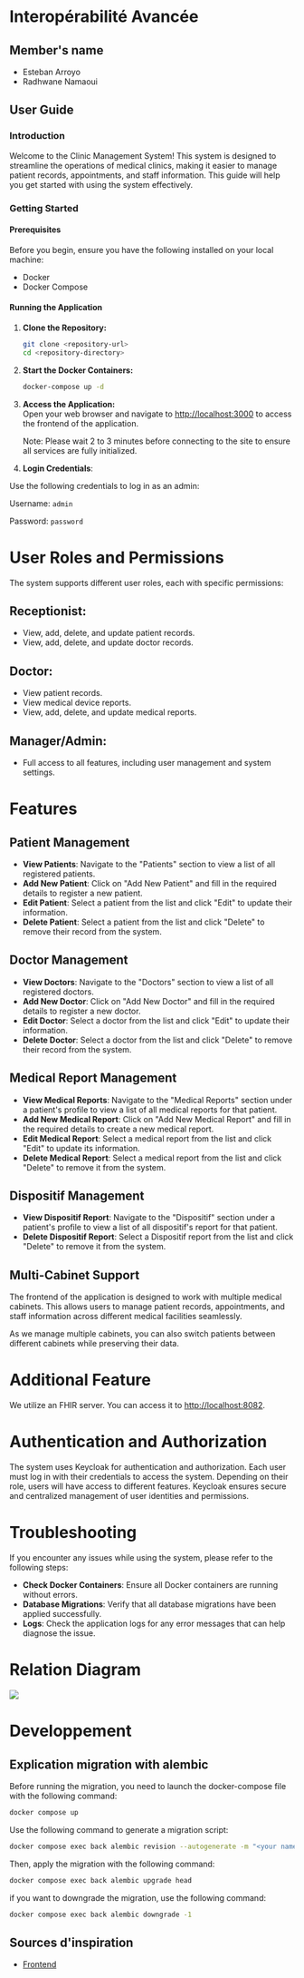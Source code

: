 # Interopérabilité Avancée

## Member's name

- Esteban Arroyo
- Radhwane Namaoui

## User Guide

### Introduction

Welcome to the Clinic Management System! This system is designed to streamline the operations of medical clinics, making it easier to manage patient records, appointments, and staff information. This guide will help you get started with using the system effectively.

### Getting Started

#### Prerequisites

Before you begin, ensure you have the following installed on your local machine:
- Docker
- Docker Compose

#### Running the Application

1. **Clone the Repository:**
   ```bash
   git clone <repository-url>
   cd <repository-directory>
   ```

2. **Start the Docker Containers:**
   ```bash
   docker-compose up -d
   ```

3. **Access the Application:**  
   Open your web browser and navigate to [http://localhost:3000](http://localhost:3000) to access the frontend of the application.

   Note: Please wait 2 to 3 minutes before connecting to the site to ensure all services are fully initialized.

4. **Login Credentials**:

Use the following credentials to log in as an admin:
   
   Username: `admin`
   
   Password: `password`


# User Roles and Permissions

The system supports different user roles, each with specific permissions:

## Receptionist:
- View, add, delete, and update patient records.
- View, add, delete, and update doctor records.

## Doctor:
- View patient records.
- View medical device reports.
- View, add, delete, and update medical reports.

## Manager/Admin:
- Full access to all features, including user management and system settings.

# Features

## Patient Management
- **View Patients**: Navigate to the "Patients" section to view a list of all registered patients.
- **Add New Patient**: Click on "Add New Patient" and fill in the required details to register a new patient.
- **Edit Patient**: Select a patient from the list and click "Edit" to update their information.
- **Delete Patient**: Select a patient from the list and click "Delete" to remove their record from the system.

## Doctor Management
- **View Doctors**: Navigate to the "Doctors" section to view a list of all registered doctors.
- **Add New Doctor**: Click on "Add New Doctor" and fill in the required details to register a new doctor.
- **Edit Doctor**: Select a doctor from the list and click "Edit" to update their information.
- **Delete Doctor**: Select a doctor from the list and click "Delete" to remove their record from the system.

## Medical Report Management
- **View Medical Reports**: Navigate to the "Medical Reports" section under a patient's profile to view a list of all medical reports for that patient.
- **Add New Medical Report**: Click on "Add New Medical Report" and fill in the required details to create a new medical report.
- **Edit Medical Report**: Select a medical report from the list and click "Edit" to update its information.
- **Delete Medical Report**: Select a medical report from the list and click "Delete" to remove it from the system.

## Dispositif Management
- **View Dispositif Report**: Navigate to the "Dispositif" section under a patient's profile to view a list of all dispositif's report for that patient.
- **Delete Dispositif Report**: Select a Dispositif report from the list and click "Delete" to remove it from the system.

## Multi-Cabinet Support  
The frontend of the application is designed to work with multiple medical cabinets. This allows users to manage patient records, appointments, and staff information across different medical facilities seamlessly.  

As we manage multiple cabinets, you can also switch patients between different cabinets while preserving their data.  

# Additional Feature

We utilize an FHIR server. You can access it to [http://localhost:8082](http://localhost:8082).

# Authentication and Authorization

The system uses Keycloak for authentication and authorization. Each user must log in with their credentials to access the system. Depending on their role, users will have access to different features. Keycloak ensures secure and centralized management of user identities and permissions.

# Troubleshooting

If you encounter any issues while using the system, please refer to the following steps:

- **Check Docker Containers**: Ensure all Docker containers are running without errors.
- **Database Migrations**: Verify that all database migrations have been applied successfully.
- **Logs**: Check the application logs for any error messages that can help diagnose the issue.


# Relation Diagram

[![](https://mermaid.ink/img/pako:eNq9V1tv2jAU_iuRn2lVoFCaNwpByigXkXSaJqTITVywltiR41TtoP99JyGQmym065YHSM7F5_g7N3uDXO4RpCMihhSvBA6WTINn0L8zp4btTIyhOejfa5sdOXlMJsmKCI162nyck-849wlmGnYlfSY53ZKCspXGcFAnSuITlwc1OvY8QaKoLv8aZou87f7APWNgTq0z_MuWEGEYnedcHBGhZEQhcSn2qayzSICpf3qbexdd_EgZkU5APOpi3wGXR-PSBud92zSmtvWfA6Dex4owj4icPMSSaI9UyLXjYQUax8IYYEElbDeSWMYqNsMreHG4WGFGf2NJOatvH0CDOLAiaB_DdjizLNNYWFmSP_w4A-Q9OQSnCJNV4ykiCRaOK0jF70IOO9h1SaR2pj-cmFPTshcQ-ZH1b136Zs2mmsfdOADFsj-D2WRuG5azMKbDh09B5PEookSoAlAUw7EksTjqdR0_Kv061eWwHJNlSE1rPrNMgPEj7r9bLof-U1oA_sUzrtfL8fyOn6BKY1Espr0OEdBbHBYHjwquz2WNlUJVWLNSiymbvIRUpMGvcN9JngzF2Z1lLL5DMs7OarOJOZsGWcpJGqhi5RWII59jqQF8saIFMyrPRRXaWMhZsgfV-jlXbSnnl20ekpk8U5co4LGMwcKw-wuzb_9lch2dN2cOlYy-hr4HsykNdvSZtnhvTsdf0Hf2bC7X8Dsanx7mg9nU7g_sL7C9n_XE38GwpuF5MYCJRRONpAK_4sBSnZgZuT7YAAL1wWu7vbjg2_ygoysi-K7m4QTxYc1iaquVK4ewRG-7KVrMZ7RCFEwcmzJ6PhbUiqreftpcqZeVxSvHrb2Z2hFBL-TcCZ3KJD-hCcCpN3VKa1evp-UO5VUWPXYWOmgdi1B9vh8WU-xDHYFDW10y1EABEdDqPLiNpB1giaB1QBEiHV49LH4t0ZK9gRzkBrdemYt0KWLSQILHqzXSn7AfwVccJqMnu83sRULMfnJ--ASXJReT3dUnvQGlIkjfoBekd9qX7avrTrPbvbluttqtTgO9Iv2i2768bd10u-028K5ur1qdtwb6na7avGzddpqt3k3nun3b6_WA9QdVswcF?type=png)](https://mermaid.live/edit#pako:eNq9V1tv2jAU_iuRn2lVoFCaNwpByigXkXSaJqTITVywltiR41TtoP99JyGQmym065YHSM7F5_g7N3uDXO4RpCMihhSvBA6WTINn0L8zp4btTIyhOejfa5sdOXlMJsmKCI162nyck-849wlmGnYlfSY53ZKCspXGcFAnSuITlwc1OvY8QaKoLv8aZou87f7APWNgTq0z_MuWEGEYnedcHBGhZEQhcSn2qayzSICpf3qbexdd_EgZkU5APOpi3wGXR-PSBud92zSmtvWfA6Dex4owj4icPMSSaI9UyLXjYQUax8IYYEElbDeSWMYqNsMreHG4WGFGf2NJOatvH0CDOLAiaB_DdjizLNNYWFmSP_w4A-Q9OQSnCJNV4ykiCRaOK0jF70IOO9h1SaR2pj-cmFPTshcQ-ZH1b136Zs2mmsfdOADFsj-D2WRuG5azMKbDh09B5PEookSoAlAUw7EksTjqdR0_Kv061eWwHJNlSE1rPrNMgPEj7r9bLof-U1oA_sUzrtfL8fyOn6BKY1Espr0OEdBbHBYHjwquz2WNlUJVWLNSiymbvIRUpMGvcN9JngzF2Z1lLL5DMs7OarOJOZsGWcpJGqhi5RWII59jqQF8saIFMyrPRRXaWMhZsgfV-jlXbSnnl20ekpk8U5co4LGMwcKw-wuzb_9lch2dN2cOlYy-hr4HsykNdvSZtnhvTsdf0Hf2bC7X8Dsanx7mg9nU7g_sL7C9n_XE38GwpuF5MYCJRRONpAK_4sBSnZgZuT7YAAL1wWu7vbjg2_ygoysi-K7m4QTxYc1iaquVK4ewRG-7KVrMZ7RCFEwcmzJ6PhbUiqreftpcqZeVxSvHrb2Z2hFBL-TcCZ3KJD-hCcCpN3VKa1evp-UO5VUWPXYWOmgdi1B9vh8WU-xDHYFDW10y1EABEdDqPLiNpB1giaB1QBEiHV49LH4t0ZK9gRzkBrdemYt0KWLSQILHqzXSn7AfwVccJqMnu83sRULMfnJ--ASXJReT3dUnvQGlIkjfoBekd9qX7avrTrPbvbluttqtTgO9Iv2i2768bd10u-028K5ur1qdtwb6na7avGzddpqt3k3nun3b6_WA9QdVswcF)



# Developpement

## Explication migration with alembic

Before running the migration, you need to  launch the docker-compose file with the following command:

```bash
docker compose up
```

Use the following command to generate a migration script:

```bash
docker compose exec back alembic revision --autogenerate -m "<your name of migration>"
```

Then, apply the migration with the following command:

```bash
docker compose exec back alembic upgrade head
```

if you want to downgrade the migration, use the following command:

```bash
docker compose exec back alembic downgrade -1
```

## Sources d'inspiration

- [Frontend](https://github.com/sagnik26/Clinic-Management-System-frontend)




